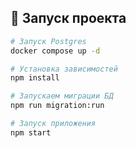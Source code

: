 ## 🚀 Запуск проекта

```bash
# Запуск Postgres
docker compose up -d

# Установка зависимостей
npm install

# Запускаем миграции БД
npm run migration:run

# Запуск приложения
npm start
